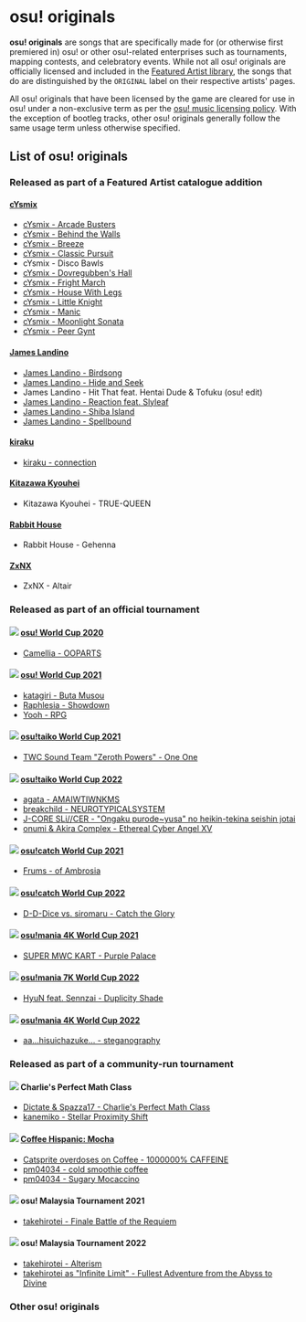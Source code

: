 # osu! originals

**osu! originals** are songs that are specifically made for (or otherwise first premiered in) osu! or other osu!-related enterprises such as tournaments, mapping contests, and celebratory events. While not all osu! originals are officially licensed and included in the [Featured Artist library](https://osu.ppy.sh/beatmaps/artists), the songs that do are distinguished by the `ORIGINAL` label on their respective artists' pages.

All osu! originals that have been licensed by the game are cleared for use in osu! under a non-exclusive term as per the [osu! music licensing policy](/wiki/Legal/Music_licensing). With the exception of bootleg tracks, other osu! originals generally follow the same usage term unless otherwise specified.

## List of osu! originals

### Released as part of a Featured Artist catalogue addition

#### [cYsmix](https://osu.ppy.sh/beatmaps/artists/2)

- [cYsmix - Arcade Busters](https://osu.ppy.sh/beatmapsets/601840)
- [cYsmix - Behind the Walls](https://osu.ppy.sh/beatmapsets/791798)
- [cYsmix - Breeze](https://osu.ppy.sh/beatmapsets/629575)
- [cYsmix - Classic Pursuit](https://osu.ppy.sh/beatmapsets/486535)
- cYsmix - Disco Bawls
- [cYsmix - Dovregubben's Hall](https://osu.ppy.sh/beatmapsets/360950)
- [cYsmix - Fright March](https://osu.ppy.sh/beatmapsets/486142)
- [cYsmix - House With Legs](https://osu.ppy.sh/beatmapsets/360680)
- [cYsmix - Little Knight](https://osu.ppy.sh/beatmapsets/791845)
- [cYsmix - Manic](https://osu.ppy.sh/beatmapsets/361175)
- [cYsmix - Moonlight Sonata](https://osu.ppy.sh/beatmapsets/486535)
- [cYsmix - Peer Gynt](https://osu.ppy.sh/beatmapsets/805762)

#### [James Landino](https://osu.ppy.sh/beatmaps/artists/39)

- [James Landino - Birdsong](https://osu.ppy.sh/beatmapsets/972810)
- [James Landino - Hide and Seek](https://osu.ppy.sh/beatmapsets/972932)
- James Landino - Hit That feat. Hentai Dude & Tofuku (osu! edit)
- [James Landino - Reaction feat. Slyleaf](https://osu.ppy.sh/beatmapsets/972816)
- [James Landino - Shiba Island](https://osu.ppy.sh/beatmapsets/1061769)
- [James Landino - Spellbound](https://osu.ppy.sh/beatmapsets/1034041)

#### [kiraku](https://osu.ppy.sh/beatmaps/artists/101)

- [kiraku - connection](https://osu.ppy.sh/beatmapsets/1283352)

#### [Kitazawa Kyouhei](https://osu.ppy.sh/beatmaps/artists/165)

- Kitazawa Kyouhei - TRUE-QUEEN

#### [Rabbit House](https://osu.ppy.sh/beatmaps/artists/242)

- Rabbit House - Gehenna

#### [ZxNX](https://osu.ppy.sh/beatmaps/artists/288)

- ZxNX - Altair

### Released as part of an official tournament

#### ![](/wiki/shared/mode/osu.png) [osu! World Cup 2020](/wiki/Tournaments/OWC/2020)

- [Camellia - OOPARTS](https://osu.ppy.sh/beatmapsets/1312143)

#### ![](/wiki/shared/mode/osu.png) [osu! World Cup 2021](/wiki/Tournaments/OWC/2021)

- [katagiri - Buta Musou](https://osu.ppy.sh/beatmapsets/1633225)
- [Raphlesia - Showdown](https://osu.ppy.sh/beatmapsets/1627494)
- [Yooh - RPG](https://osu.ppy.sh/beatmapsets/1633250)

#### ![](/wiki/shared/mode/taiko.png) [osu!taiko World Cup 2021](/wiki/Tournaments/TWC/2021)

- [TWC Sound Team "Zeroth Powers" - One One](https://osu.ppy.sh/beatmapsets/1422682)

#### ![](/wiki/shared/mode/taiko.png) [osu!taiko World Cup 2022](/wiki/Tournaments/TWC/2022)

- [agata - AMAIWTIWNKMS](https://osu.ppy.sh/beatmapsets/1744774)
- [breakchild - NEUROTYPICALSYSTEM](https://osu.ppy.sh/beatmapsets/1734223)
- [J-CORE SLi//CER - "Ongaku purode\~yusa" no heikin-tekina seishin jotai](https://osu.ppy.sh/beatmapsets/1744775)
- [onumi & Akira Complex - Ethereal Cyber Angel XV](https://osu.ppy.sh/beatmapsets/1744942)

#### ![](/wiki/shared/mode/catch.png) [osu!catch World Cup 2021](wiki/Tournaments/CWC/2021)

- [Frums - of Ambrosia](https://osu.ppy.sh/beatmapsets/1478486)

#### ![](/wiki/shared/mode/catch.png) [osu!catch World Cup 2022](wiki/Tournaments/CWC/2022)

- [D-D-Dice vs. siromaru - Catch the Glory](https://osu.ppy.sh/beatmapsets/1794214)

#### ![](/wiki/shared/mode/mania.png) [osu!mania 4K World Cup 2021](wiki/Tournaments/MWC/2021_4K)

- [SUPER MWC KART - Purple Palace](https://osu.ppy.sh/beatmapsets/1569527)

#### ![](/wiki/shared/mode/mania.png) [osu!mania 7K World Cup 2022](wiki/Tournaments/MWC/2022_7K)

- [HyuN feat. Sennzai - Duplicity Shade](https://osu.ppy.sh/beatmapsets/1698284)

#### ![](/wiki/shared/mode/mania.png) [osu!mania 4K World Cup 2022](wiki/Tournaments/MWC/2022_4K)

- [aa...hisuichazuke... - steganography](https://osu.ppy.sh/beatmapsets/1846639)

### Released as part of a community-run tournament

#### ![](/wiki/shared/mode/osu.png) Charlie's Perfect Math Class

- [Dictate & Spazza17 - Charlie's Perfect Math Class](https://osu.ppy.sh/beatmapsets/1799284)
- [kanemiko - Stellar Proximity Shift](https://osu.ppy.sh/beatmapsets/1799362)

#### ![](/wiki/shared/mode/osu.png) [Coffee Hispanic: Mocha](/wiki/Tournaments/CH/CHM_1)

- [Catsprite overdoses on Coffee - 1000000% CAFFEINE](https://osu.ppy.sh/beatmapsets/1571087)
- [pm04034 - cold smoothie coffee](https://osu.ppy.sh/beatmapsets/1592358)
- [pm04034 - Sugary Mocaccino](https://osu.ppy.sh/beatmapsets/1592198)

#### ![](/wiki/shared/mode/osu.png) osu! Malaysia Tournament 2021

- [takehirotei - Finale Battle of the Requiem](https://osu.ppy.sh/beatmapsets/1524502)

#### ![](/wiki/shared/mode/osu.png) osu! Malaysia Tournament 2022

- [takehirotei - Alterism](https://osu.ppy.sh/beatmapsets/1819534)
- [takehirotei as "Infinite Limit" - Fullest Adventure from the Abyss to Divine](https://osu.ppy.sh/beatmapsets/1819550)

### Other osu! originals
